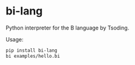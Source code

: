 # bi-lang

Python interpreter for the B language by Tsoding.

Usage:
```bash
pip install bi-lang
bi examples/hello.bi
```
